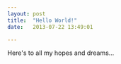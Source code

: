 ```yaml
---
layout: post
title:  "Hello World!"
date:   2013-07-22 13:49:01

---
```



Here's to all my hopes and dreams… 
